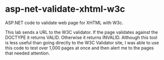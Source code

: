 asp-net-validate-xhtml-w3c
==========================

ASP.NET code to validate web page for XHTML with W3c. 

This lab sends a URL to the W3C validator. If the page validates against the DOCTYPE it returns VALID. Otherwise it returns INVALID. Although this tool is less useful than going directly to the W3C Validator site, I was able to use this code to test over 1,000 pages at once and then alert me to the pages that needed attention.
